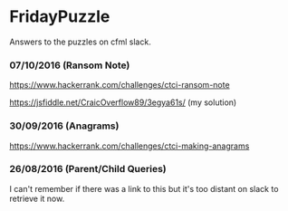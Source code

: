 FridayPuzzle
============
Answers to the puzzles on cfml slack.

### 07/10/2016 (Ransom Note)

https://www.hackerrank.com/challenges/ctci-ransom-note

https://jsfiddle.net/CraicOverflow89/3egya61s/ (my solution)

### 30/09/2016 (Anagrams)

https://www.hackerrank.com/challenges/ctci-making-anagrams

### 26/08/2016 (Parent/Child Queries)

I can't remember if there was a link to this but it's too distant on slack to retrieve it now.
